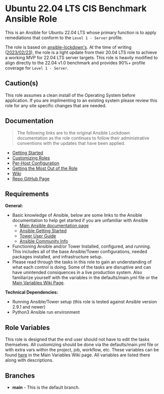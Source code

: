 # Ubuntu 22.04 LTS CIS Benchmark Ansible Role

This is an Ansible for Ubuntu 22.04 LTS whose primary function is to apply
remediations that conform to the `Level 1 - Server` profile.

The role is based on [ansible-lockdown's](https://github.com/ansible-lockdown/UBUNTU22-CIS).
At the time of writing ([2023/02/23](https://github.com/ansible-lockdown/UBUNTU22-CIS/tree/3b62b12aa2da0ed353a90be80c069bc544a4004e)),
the role is a light update from their 20.04 LTS role to achieve a working MVP
for 22.04 LTS server targets.  This role is heavily modified to align directly
to the 22.04 v1.0 benchmark and provides 90%+ profile coverage for
`Level 1 - Server`.

## Caution(s)

This role assumes a clean install of the Operating System before application. If you are implimenting to an existing system please review this role for any site specific changes that are needed.

## Documentation

>The following links are to the original Ansible Lockdown documentation
>as the role continues to follow their administrative conventions with
>the updates that have been applied.

- [Getting Started](https://www.lockdownenterprise.com/docs/getting-started-with-lockdown)
- [Customizing Roles](https://www.lockdownenterprise.com/docs/customizing-lockdown-enterprise)
- [Per-Host Configuration](https://www.lockdownenterprise.com/docs/per-host-lockdown-enterprise-configuration)
- [Getting the Most Out of the Role](https://www.lockdownenterprise.com/docs/get-the-most-out-of-lockdown-enterprise)
- [Wiki](https://github.com/ansible-lockdown/UBUNTU22-CIS/wiki)
- [Repo GitHub Page](https://ansible-lockdown.github.io/UBUNTU22-CIS/)

## Requirements

**General:**

- Basic knowledge of Ansible, below are some links to the Ansible documentation to help get started if you are unfamiliar with Ansible
  - [Main Ansible documentation page](https://docs.ansible.com)
  - [Ansible Getting Started](https://docs.ansible.com/ansible/latest/user_guide/intro_getting_started.html)
  - [Tower User Guide](https://docs.ansible.com/ansible-tower/latest/html/userguide/index.html)
  - [Ansible Community Info](https://docs.ansible.com/ansible/latest/community/index.html)
- Functioning Ansible and/or Tower Installed, configured, and running. This includes all of the base Ansible/Tower configurations, needed packages installed, and infrastructure setup.
- Please read through the tasks in this role to gain an understanding of what each control is doing. Some of the tasks are disruptive and can have unintended consiquences in a live production system. Also familiarize yourself with the variables in the defaults/main.yml file or the [Main Variables Wiki Page](https://github.com/ansible-lockdown/UBUNTU22-CIS/wiki/Main-Variables).

**Technical Dependencies:**

- Running Ansible/Tower setup (this role is tested against Ansible version 2.9.1 and newer)
- Python3 Ansible run environment

## Role Variables

This role is designed that the end user should not have to edit the tasks themselves. All customizing should be done via the defaults/main.yml file or with extra vars within the project, job, workflow, etc. These variables can be found [here](https://github.com/ansible-lockdown/UBUNTU22-CIS/wiki/Main-Variables) in the Main Variables Wiki page. All variables are listed there along with descriptions.

## Branches

- **main** - This is the default branch.
